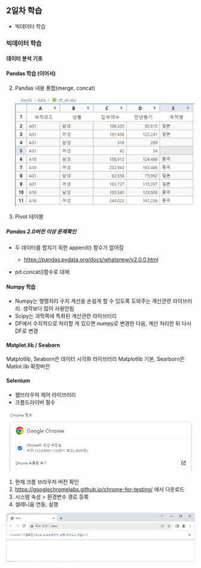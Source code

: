 ## 2일차 학습
- 빅데이터 학습

### 빅데이터 학습

#### 데이터 분석 기초

#### Pandas 학습 (이어서)

2. Pandas 내용 통합(merge, concat)
    
    ![concat결과](https://raw.githubusercontent.com/Hsegunn/bigdata-analysis-2024/main/images/ba002.png)

3. Pivot 테이블

##### Pandas 2.0버전 이상 문제확인
- 두 데이터를 합치기 위한 append() 함수가 없어짐
    - https://pandas.pydata.org/docs/whatsnew/v2.0.0.html

- pd.concat()함수로 대체

#### Numpy 학습
- Numpy는 행렬처리 수치 계산을 손쉽게 할 수 있도록 도와주는 계산관련 라이브러리. 생각보다 많이 사용안됨
- Scipy는 과학쪽에 특화된 계산관련 라이브러리
- DF에서 수치적으로 처리할 게 있으면 numpy로 변경한 다음, 계산 처리한 뒤 다시 DF로 변경

#### Matplot.lib / Seaborn
Matplotlib, Seaborn은 데이터 시각화 라이브러리 Matplotlib 기본, Searborn은 Matlot.lib 확장버전

#### Selenium
- 웹브라우저 제어 라이브러리
- 크롬드라이버 필수

![크롬버전](https://raw.githubusercontent.com/Hsegunn/bigdata-analysis-2024/main/images/ba003.png)

1. 현재 크롬 브라우저 버전 확인
2. https://googlechromelabs.github.io/chrome-for-testing/ 에서 다운로드
3. 시스템 속성 > 환경변수 경로 등록
4. 셀레니움 연동, 실행

![셀레니움](https://raw.githubusercontent.com/Hsegunn/bigdata-analysis-2024/main/images/ba004.png)

